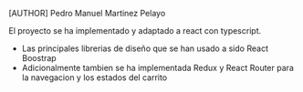 [AUTHOR] Pedro Manuel Martinez Pelayo

El proyecto se ha implementado y adaptado a react con typescript.
 - Las principales librerias de diseño que se han usado a sido React Boostrap
 - Adicionalmente tambien se ha implementada Redux y React Router para la navegacion y los estados del carrito